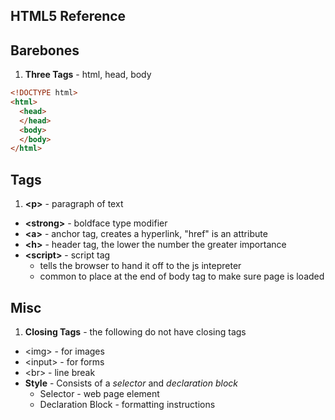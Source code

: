 HTML5 Reference
-------------------------------------------------------------------------------

Barebones
-------------------------------------------------------------------------------

1. **Three Tags** - html, head, body

```html
<!DOCTYPE html>
<html>
  <head>
  </head>
  <body>
  </body>
</html>
```

Tags
-------------------------------------------------------------------------------

1. **\<p>** - paragraph of text
* **\<strong>** - boldface type modifier
* **\<a>** - anchor tag, creates a hyperlink, "href" is an attribute
* **\<h>** - header tag, the lower the number the greater importance
* **\<script>** - script tag
  * tells the browser to hand it off to the js intepreter
  * common to place at the end of body tag to make sure page is loaded

Misc
-------------------------------------------------------------------------------

1. **Closing Tags** - the following do not have closing tags
  * \<img> - for images 
  * \<input> - for forms
  * \<br> - line break
* **Style** - Consists of a _selector_ and _declaration block_
  * Selector - web page element
  * Declaration Block - formatting instructions
